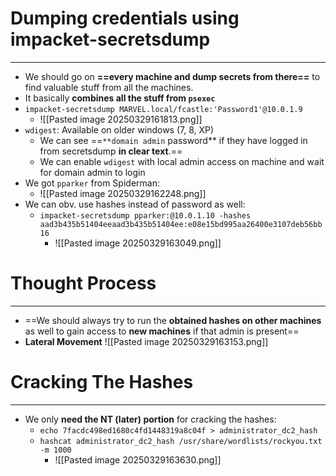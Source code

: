 # Dumping credentials using impacket-secretsdump
----
- We should go on **==every machine and dump secrets from there==** to find valuable stuff from all the machines.
- It basically **combines all the stuff from `psexec`**
- `impacket-secretsdump MARVEL.local/fcastle:'Password1'@10.0.1.9`
	- ![[Pasted image 20250329161813.png]]
- `wdigest`: Available on older windows (7, 8, XP)
	- We can see ==`**domain admin` password** if they have logged in from secretsdump **in clear text**.==
	- We can enable `wdigest` with local admin access on machine and wait for domain admin to login
- We got `pparker` from Spiderman:
	- ![[Pasted image 20250329162248.png]]
- We can obv. use hashes instead of password as well:
	- `impacket-secretsdump pparker:@10.0.1.10 -hashes aad3b435b51404eeaad3b435b51404ee:e08e15bd995aa26400e3107deb56bb16`
		- ![[Pasted image 20250329163049.png]]

# Thought Process
---
- ==We should always try to run the **obtained hashes on other machines** as well to gain access to **new machines** if that admin is present==
- **Lateral Movement**
![[Pasted image 20250329163153.png]]


# Cracking The Hashes
----
- We only **need the NT (later) portion** for cracking the hashes:
	- `echo 7facdc498ed1680c4fd1448319a8c04f > administrator_dc2_hash`
	- `hashcat administrator_dc2_hash /usr/share/wordlists/rockyou.txt -m 1000`
		- ![[Pasted image 20250329163630.png]]